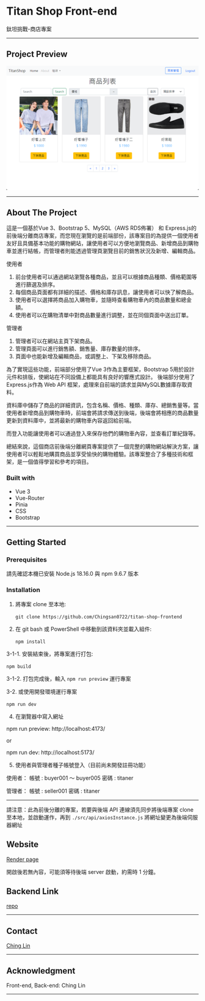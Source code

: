 # Titan Shop Front-end

鈦坦挑戰-商店專案

---

## Project Preview

![image](./public/screenshot-home.png)

---

## About The Project

這是一個基於Vue 3、Bootstrap 5、MySQL（AWS RDS佈署） 和 Express.js的前後端分離商店專案，而您現在瀏覽的是前端部份，該專案目的為提供一個使用者友好且具備基本功能的購物網站，讓使用者可以方便地瀏覽商品、新增商品到購物車並進行結帳，而管理者則能透過管理頁瀏覽目前的銷售狀況及新增、編輯商品。

使用者
1. 前台使用者可以通過網站瀏覽各種商品，並且可以根據商品種類、價格範圍等進行篩選及排序。
2. 每個商品頁面都有詳細的描述、價格和庫存訊息，讓使用者可以快了解商品。
3. 使用者可以選擇將商品加入購物車，並隨時查看購物車內的商品數量和總金額。
4. 使用者可以在購物清單中對商品數量進行調整，並在同個頁面中送出訂單。

管理者
1. 管理者可以在網站主頁下架商品。
2. 管理頁面可以進行銷售額、銷售量、庫存數量的排序。
3. 頁面中也能新增及編輯商品，或調整上、下架及移除商品。

為了實現這些功能，前端部分使用了Vue 3作為主要框架，Bootstrap 5用於設計元件和排版，使網站在不同設備上都能具有良好的響應式設計。
後端部分使用了Express.js作為 Web API 框架，處理來自前端的請求並與MySQL數據庫存取資料。

資料庫中儲存了商品的詳細資訊，包含名稱、價格、種類、庫存、總銷售量等。當使用者新增商品到購物車時，前端會將請求傳送到後端，後端會將相應的商品數量更新到資料庫中，並將最新的購物車內容返回給前端。

而登入功能讓使用者可以通過登入來保存他們的購物車內容，並查看訂單紀錄等。

總結來說，這個商店前後端分離網頁專案提供了一個完整的購物網站解決方案，讓使用者可以輕鬆地購買商品並享受愉快的購物體驗。該專案整合了多種技術和框架，是一個值得學習和參考的項目。

### Built with

- Vue 3
- Vue-Router
- Pinia
- CSS
- Bootstrap

---
## Getting Started

### Prerequisites

請先確認本機已安裝 Node.js 18.16.0 與 npm 9.6.7 版本

### Installation

1. 將專案 clone 至本地: 

   `git clone https://github.com/Chingsan0722/titan-shop-frontend`

2. 在 git bash 或 PowerShell 中移動到該資料夾並載入組件:

   `npm install`

3-1-1. 安裝結束後，將專案進行打包:

  `npm build` 
     
3-1-2. 打包完成後，輸入 `npm run preview` 運行專案

3-2. 或使用開發環境運行專案

  `npm run dev`

4. 在瀏覽器中寫入網址 

npm run preview: http://localhost:4173/

or

npm run dev: http://localhost:5173/

5. 使用者與管理者種子帳號登入（目前尚未開發註冊功能）

使用者：
  帳號 : buyer001 ～ buyer005
  密碼 : titaner

管理者：
  帳號 : seller001
  密碼 : titaner

---
請注意：此為前後分離的專案，若要與後端 API 連線須先同步將後端專案 clone 至本地，並啟動運作，再到  `./src/api/axiosInstance.js` 將網址變更為後端伺服器網址
## Website 

[Render page](https://titan-shop-front.onrender.com/)

開啟後若無內容，可能須等待後端 server 啟動，約需時 1 分鐘。

## Backend Link

[repo](https://github.com/Chingsan0722/titan-shop-backend)

---

## Contact

[Ching Lin](rory85722@gmail.com)

---

## Acknowledgment

Front-end, Back-end: Ching Lin

---
